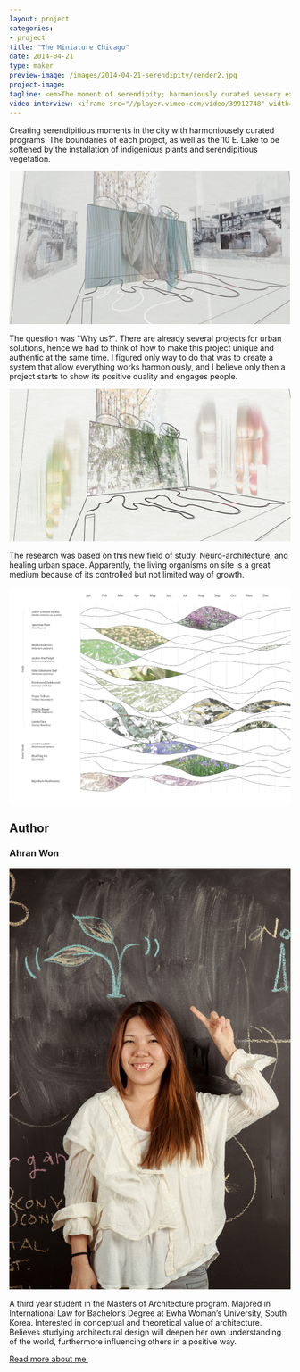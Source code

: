 ```yaml
---
layout: project
categories: 
- project
title: "The Miniature Chicago"
date: 2014-04-21
type: maker
preview-image: /images/2014-04-21-serendipity/render2.jpg
project-image:
tagline: <em>The moment of serendipity; harmoniously curated sensory experiences to evoke new emotions.</em>
video-interview: <iframe src="//player.vimeo.com/video/39912748" width="500" height="281" frameborder="0" webkitallowfullscreen mozallowfullscreen allowfullscreen></iframe> <p class="col-md-10 col-md-offset-3"><a href="http://vimeo.com/39912748">SAIC AGC GFRY Studio mock-up test</a> from <a href="http://vimeo.com/user10322039">David Evancho</a> on <a href="https://vimeo.com">Vimeo</a>.</p>
---
```


<p class="col-md-8 col-md-offset-2"> Creating serendipitious moments in the city with harmoniousely curated programs. The boundaries of each project, as well as the 10 E. Lake to be softened by the installation of indigenious plants and serendipitious vegetation.</p>

<p class="col-md-10 col-md-offset-1"><img class="img-responsive img-thumbnail" src="/images/2014-04-21-serendipity/winter1.jpg" alt="Winter Representation"/></p>

<p class="col-md-8 col-md-offset-2"> The question was "Why us?". There are already several projects for urban solutions, hence we had to think of how to make this project unique and authentic at the same time. I figured only way to do that was to create a system that allow everything works harmoniously, and I believe only then a project starts to show its positive quality and engages people.</p>

<p class="col-md-10 col-md-offset-1"><img class="img-responsive img-thumbnail" src="/images/2014-04-21-serendipity/summer1.jpg" alt="Summer Representation"/></p>

<p class="col-md-8 col-md-offset-2"> The research was based on this new field of study, Neuro-architecture, and healing urban space. Apparently, the living organisms on site is a great medium because of its controlled but not limited way of growth.</p>

<p class="col-md-10 col-md-offset-1"><img class="img-responsive img-thumbnail" src="/images/2014-04-21-serendipity/plantation.jpg" alt="Plantation Diagram"/></p>

<h2 class="col-md-10 col-md-offset-2">Author</h2>
	
<h3 class="col-md-10 col-md-offset-2">Ahran Won</h3>

<p  class="col-md-2 pull-right"><img class="img-responsive img-rounded img-author" src="/images/2014-04-21-serendipity/erin.jpg" alt="Ahran Won"/></p>

<p class="col-md-7 col-md-offset-2">
A third year student in the Masters of Architecture program.
Majored in International Law for Bachelor’s Degree at Ewha Woman’s University, South Korea. 
Interested in conceptual and theoretical value of architecture. Believes studying architectural design will deepen her own understanding of the world, furthermore influencing others in a positive way.</p>

<p class="class-md-12 col-md-offset-7 icon-file-text">
	<a href='/docs/AW_saic.pdf' target="_blank">Read more about me.</a>
</p>





